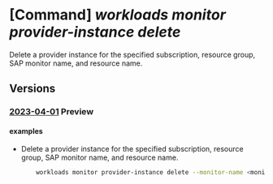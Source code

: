 # [Command] _workloads monitor provider-instance delete_

Delete a provider instance for the specified subscription, resource group, SAP monitor name, and resource name.

## Versions

### [2023-04-01](/Resources/mgmt-plane/L3N1YnNjcmlwdGlvbnMve30vcmVzb3VyY2Vncm91cHMve30vcHJvdmlkZXJzL21pY3Jvc29mdC53b3JrbG9hZHMvbW9uaXRvcnMve30vcHJvdmlkZXJpbnN0YW5jZXMve30=/2023-04-01.xml) **Preview**

<!-- mgmt-plane /subscriptions/{}/resourcegroups/{}/providers/microsoft.workloads/monitors/{}/providerinstances/{} 2023-04-01 -->

#### examples

- Delete a provider instance for the specified subscription, resource group, SAP monitor name, and resource name.
    ```bash
        workloads monitor provider-instance delete --monitor-name <monitor-name> -n <provider-instance-name> -g <RG-NAME>
    ```
